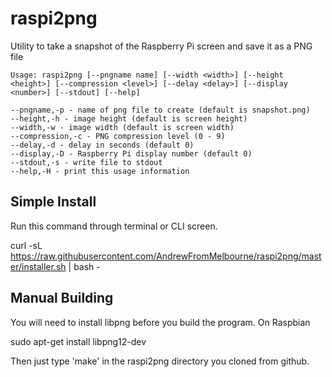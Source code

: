 # raspi2png

Utility to take a snapshot of the Raspberry Pi screen and save it as a PNG file

    Usage: raspi2png [--pngname name] [--width <width>] [--height <height>] [--compression <level>] [--delay <delay>] [--display <number>] [--stdout] [--help]

    --pngname,-p - name of png file to create (default is snapshot.png)
    --height,-h - image height (default is screen height)
    --width,-w - image width (default is screen width)
    --compression,-c - PNG compression level (0 - 9)
    --delay,-d - delay in seconds (default 0)
    --display,-D - Raspberry Pi display number (default 0)
	--stdout,-s - write file to stdout
    --help,-H - print this usage information

## Simple Install

Run this command through terminal or CLI screen.

curl -sL https://raw.githubusercontent.com/AndrewFromMelbourne/raspi2png/master/installer.sh | bash -

## Manual Building

You will need to install libpng before you build the program. On Raspbian

sudo apt-get install libpng12-dev

Then just type 'make' in the raspi2png directory you cloned from github.

